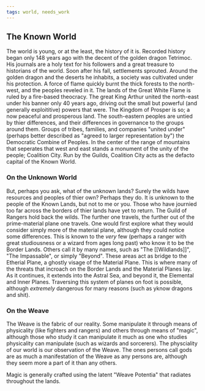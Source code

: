 ```yaml
---
tags: world, needs_work
---
```

## The Known World
The world is young, or at the least, the history of it is.
Recorded history began only 148 years ago with the decent of the golden dragon Tetrimoc. His journals are a holy text for his followers and a great treasure to historians of the world. 
Soon after his fall, settlements sprouted. 
Around the golden dragon and the deserts he inhabits, a society was cultivated under his protection.
A force of flame quickly burnt the thick forests to the north-west, and the peoples reveled in it. The lands of the Great White Flame is ruled by a fire-based theocracy.
The great King Arthur united the north-east under his banner only 40 years ago, driving out the small but powerful (and generally exploititive) powers that were. The Kingdom of Prosper is so; a now peaceful and prosperous land.
The south-eastern peoples are untied by thier differences, and their differences in governance to the groups around them. Groups of tribes, families, and companies "united under" (perhaps better described as "agreed to larger representation by") the Democratic Combine of Peoples.
In the center of the range of mountains that seperates that west and east stands a monument of the unity of the people; Coalition City. Run by the Guilds, Coalition City acts as the defacto capital of the Known World.

### On the Unknown World
But, perhaps you ask, what of the unknown lands? Surely the wilds have resources and peoples of thier own? Perhaps they do. It is unknown to the people of the Known Lands, but not to me or you. Those who have journied too far across the borders of thier lands have yet to return. The Guild of Rangers hold back the wilds. The further one travels, the further out of the prime-material plane one travels. One would first explore what they would consider simply more of the material plane, although they could notice some differences. This is known to the *very* few (perhaps a ranger with great studiousness or a wizard from ages long past) who know it to be the Border Lands. Others call it by many names, such as "The [[Wildlands]]", "The Impassable", or simply "Beyond". These areas act as bridge to the Etherial Plane, a ghostly visage of the Material Plane. This is where many of the threats that incroach on the Border Lands and the Material Planes lay. As it continues, it extends into the Astral Sea, and beyond it, the Elemental and Inner Planes. Traversing this system of planes on foot is possible, although *extremely* dangerous for many reasons (such as yknow dragons and shit).

### On the Weave
The Weave is the fabric of our reality. Some manipulate it through means of physicality (like fighters and rangers) and others through means of "magic", although those who study it can manipulate it much as one who studies physicality can manipulate (such as wizards and sorcerers). The physciality of our world is our observation of the Weave. The ones persons call gods are as much a manifestation of the Weave as any persons are, although they seem more a part of it than any others. 

Magic is generally crafted using the latent "Weave Potentia" that radiates throughout the lands.
